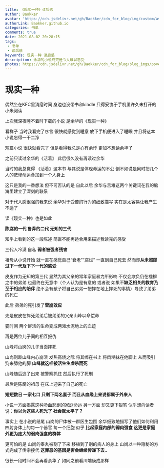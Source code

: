 ```yaml
---
title: 《现实一种》读后感
author: Baokker
avatar: 'https://cdn.jsdelivr.net/gh/Baokker/cdn_for_blog/img/custom/avatar.jpg'
authorLink: Baokker.github.io
categories: 书单
comments: true
date: 2021-08-02 20:28:15
tags:
 - 书单
 - 读后感
keywords: 现实一种 读后感
description: 余华的小说终究是令人难以忍受
photos: https://cdn.jsdelivr.net/gh/Baokker/cdn_for_blog/blog_imgs/poverty-509601_1920.jpg
---
```


# 现实一种

偶然坐在KFC里消磨时间 身边也没带书和kindle 只得妥协于手机里许久未打开的小米阅读

上次我深夜睡不着时下载的小说 是余华的《现实一种》 

看样子 当时我看完了序言 很快就感觉到睡意 放下手机便进入了睡眠 并且将这本小说忘得一干二净

短篇小说 很快就看完了 但是看得我总是心有余悸 更加不想读余华了

之前只读过余华的《活着》 此后很久没有再读过余华

当时的我总觉得 《活着》这本书 与其说是体现命运的不公 倒不如说是同时把几个人的悲惨命运叠加到一个人身上

这只是我的一番想法 但不可否认的是 自此以后 余华与苦难这两个关键词在我的脑海里建立了深刻的联系

对于代入感很强的我来说 余华对于受苦的行为的细致描写 实在是太容易让我产生不适了

读《现实一种》也是如此

**陈腐的一代 鲁莽的二代 无知的三代**

知乎上看到的这一段陈述 简直不能再适合用来描述我读完的感受

三代人冷漠 自私 **弱者被强者残害**

祖母从小说开始 就一直在感觉自己“衰老”“腐烂” 一直到自己死去 然而却**从未照顾过下一代及下下一代的感受**

皮皮作为无知的第三代 显然为其父亲的常年家庭暴力所影响 不仅会欺负仍在襁褓之中的弟弟 也最终在无意中（个人认为是有意的 或者说 如果不**缺乏相关的教育乃至于相应的陪伴** 绝不会有孩子将自己弟弟一把摔在地上摔死的事情）导致了弟弟的死亡

此后 弟弟的死引发了**雪崩效应**

先是皮皮在摔死弟弟后被弟弟的父亲山峰以命偿命 

霎时间 两个鲜活的生命变成两滩水泥地上的血迹

再是两位儿子间的相互报仇 

山峰将山岗的儿子当面摔死

山岗则趁山峰内心崩溃 发热高烧之际 将其绑在书上 将肉糊抹在他脚上 从而吸引狗来舔他的脚 **山峰就这样被活生生虐杀而死**

山峰随后逃了出来 被警察抓住 然后执行了死刑

最后是陈腐的祖母 在床上迎来了自己的死亡

**短短数日 一家七口 只剩下两名妻子 而且从血缘上来说都属于外来人**

小说一方面揭露这种冷血悲剧的家庭命运 另一方面 却又更下狠笔 似乎想向读者说：**你以为这些人死光了 社会就太平了？**

事实上 在小说的结尾 山岗的尸体被一群医生包围 余华细致地描写了他们如何利用四射身体上的每一个器官 每一个细胞 似乎 **比起家庭内部的弱肉强食 这更是家庭外更为庞大的弱肉强食的群体**

更可怕的是 山岗的睾丸被割了下来 移植到了别的病人的身上 山岗以一种隐秘的方式完成了传宗接代 **这罪恶的基因是否会继续传递下去..**



很长一段时间不会再看余华了 如同之前看川端康成那样

